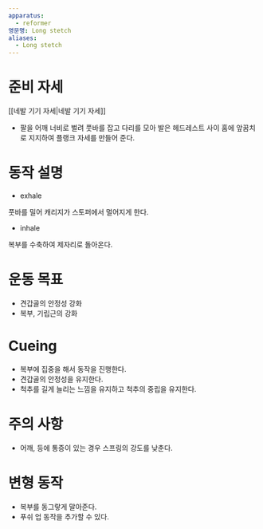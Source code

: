 ```yaml
---
apparatus:
  - reformer
영문명: Long stetch
aliases:
  - Long stetch
---
```


# 준비 자세

[[네발 기기 자세|네발 기기 자세]]

- 팔을 어깨 너비로 벌려 풋바를 잡고 다리를 모아 발은 헤드레스트 사이 홈에 앞꿈치로 지지하여 플랭크 자세를 만들어 준다.

# 동작 설명

- exhale

풋바를 밀어 캐리지가 스토퍼에서 멀어지게 한다.

- inhale

복부를 수축하여 제자리로 돌아온다.

# 운동 목표

- 견갑골의 안정성 강화
- 복부, 기립근의 강화

# Cueing

- 복부에 집중을 해서 동작을 진행한다.
- 견갑골의 안정성을 유지한다.
- 척추를 길게 늘리는 느낌을 유지하고 척추의 중립을 유지한다.

# 주의 사항

- 어깨, 등에 통증이 있는 경우 스프링의 강도를 낮춘다.

# 변형 동작

- 복부를 동그랗게 말아준다.
- 푸쉬 업 동작을 추가할 수 있다.

